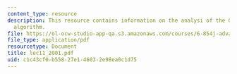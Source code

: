 ```yaml
---
content_type: resource
description: This resource contains information on the analysi of the Goldberg-Tarjan
  algorithm.
file: https://ol-ocw-studio-app-qa.s3.amazonaws.com/courses/6-854j-advanced-algorithms-fall-2005/c1c43cf0b55827e146032e98ea0c1d75_lec11_2001.pdf
file_type: application/pdf
resourcetype: Document
title: lec11_2001.pdf
uid: c1c43cf0-b558-27e1-4603-2e98ea0c1d75
---
```

